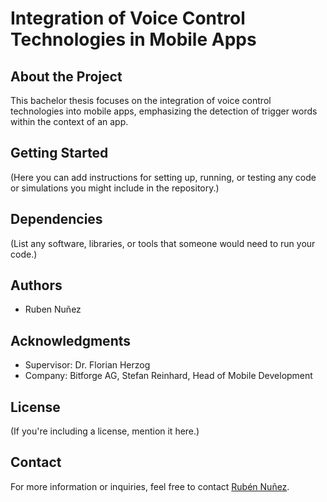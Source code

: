 # Integration of Voice Control Technologies in Mobile Apps

## About the Project
This bachelor thesis focuses on the integration of voice control technologies into mobile apps, emphasizing the detection of trigger words within the context of an app.

## Getting Started
(Here you can add instructions for setting up, running, or testing any code or simulations you might include in the repository.)

## Dependencies
(List any software, libraries, or tools that someone would need to run your code.)

## Authors
- Ruben Nuñez

## Acknowledgments
- Supervisor: Dr. Florian Herzog
- Company: Bitforge AG, Stefan Reinhard, Head of Mobile Development

## License
(If you're including a license, mention it here.)

## Contact
For more information or inquiries, feel free to contact [Rubén Nuñez](mailto:ruben.nunez@live.de).

